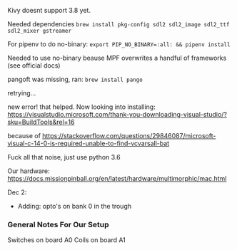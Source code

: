 Kivy doesnt support 3.8 yet.

Needed dependencies `brew install pkg-config sdl2 sdl2_image sdl2_ttf sdl2_mixer gstreamer`

For pipenv to do no-binary: `export PIP_NO_BINARY=:all: && pipenv install`

Needed to use no-binary beause MPF overwrites a handful of frameworks (see official docs)

pangoft was missing, ran: `brew install pango`

retrying...

new error! that helped. Now looking into installing: https://visualstudio.microsoft.com/thank-you-downloading-visual-studio/?sku=BuildTools&rel=16

because of https://stackoverflow.com/questions/29846087/microsoft-visual-c-14-0-is-required-unable-to-find-vcvarsall-bat

Fuck all that noise, just use python 3.6

Our hardware: https://docs.missionpinball.org/en/latest/hardware/multimorphic/mac.html

Dec 2:
 * Adding: opto's on bank 0 in the trough

 ### General Notes For Our Setup

 Switches on board A0
 Coils on board A1

 